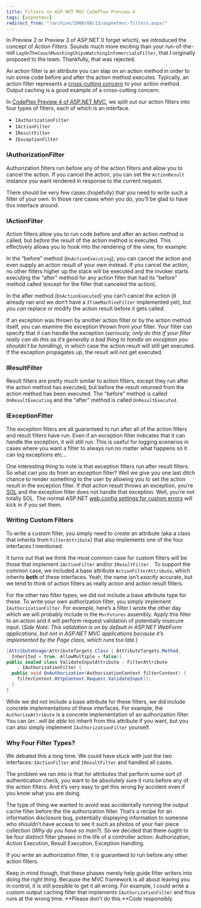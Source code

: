 ```yaml
---
title: Filters in ASP.NET MVC CodePlex Preview 4
tags: [aspnetmvc]
redirect_from: "/archive/2008/08/13/aspnetmvc-filters.aspx/"
---
```


In Preview 2 or Preview 3 of ASP.NET (I forget which), we introduced the
concept of *Action Filters*. Sounds much more exciting than your
run-of-the-mill `LayOnTheCouchMunchingChipsWatchingInfomercialsFilter`,
that I originally proposed to the team. Thankfully, that was rejected.

An action filter is an attribute you can slap on an action method in
order to run some code before and after the action method executes.
Typically, an action filter represents a [cross-cutting
concern](http://en.wikipedia.org/wiki/Cross-cutting_concern "Cross-Cutting Concern on Wikipedia")
to your action method. Output caching is a good example of a
cross-cutting concern.

In [CodePlex Preview 4 of ASP.NET
MVC](In%20CodePlex%20Preview%204%20of%20ASP.NET%20MVC "ASP.NET MVC on CodePlex"),
we split out our action filters into four types of filters, each of
which is an interface.

-   `IAuthorizationFilter`
-   `IActionFilter`
-   `IResultFilter`
-   `IExceptionFilter`

### IAuthorizationFilter

Authorization filters run before any of the action filters and allow you
to cancel the action. If you cancel the action, you can set the
`ActionResult` instance you want rendered in response to the current
request.

There should be very few cases (hopefully) that you need to write such a
filter of your own. In those rare cases when you do, you’ll be glad to
have this interface around.

### IActionFilter

Action filters allow you to run code before and after an action method
is called, but *before* the result of the action method is executed.
This effectively allows you to hook into the rendering of the view, for
example.

In the “before” method (`OnActionExecuting`), you can cancel the action
and even supply an action result of your own instead. If you cancel the
action, no other filters higher up the stack will be executed and the
invoker starts executing the “after” method for any action filter that
had its “before” method called (except for the filter that canceled the
action).

In the after method (`OnActionExecuted`) you can’t cancel the action (it
already ran and we don’t have a `ITimeMachineFilter` implemented yet),
but you *can* replace or modify the action result before it gets called.

If an exception was thrown by another action filter or by the action
method itself, you can examine the exception thrown from your filter.
Your filter can specify that it can handle the exception (*seriously,
only do this if your filter really can do this as it’s generally a bad
thing to handle an exception you shouldn’t be handling*), in which case
the action result will still get executed. If the exception propagates
up, the result will not get executed.

### IResultFilter

Result filters are pretty much similar to action filters, except they
run after the action method has executed, but before the result returned
from the action method has been executed. The “before” method is called
`OnResultExecuting` and the “after” method is called `OnResultExecuted`.

### IExceptionFilter

The exception filters are all guaranteed to run after all of the action
filters and result filters have run. Even if an exception filter
indicates that it can handle the exception, it will still run. This is
useful for logging scenarios in cases where you want a filter to always
run no matter what happens so it can log exceptions etc…

One interesting thing to note is that exception filters run after result
filters. So what can you do from an exception filter? Well we give you
one last ditch chance to render something to the user by allowing you to
set the action result in the exception filter. If *that* action result
throws an exception, you’re
[SOL](http://www.urbandictionary.com/define.php?term=S.O.L. "SOL from Urban Dictionary")
and the exception filter does not handle that exception. Well, you’re
not totally SOL. The normal ASP.NET [web.config settings for custom
errors](http://msdn.microsoft.com/en-us/library/h0hfz6fc.aspx "web.config customErrors")
will kick in if you set them.

### Writing Custom Filters

To write a custom filter, you simply need to create an attribute (aka a
class that inherits from `FilterAttribute`) that also implements one of
the four interfaces I mentioned.

It turns out that we think the most common case for custom filters will
be those that implement `IActionFilter` and/or `IResultFilter. `To
support the common case, we included a base attribute
`ActionFilterAttribute`, which inherits **both** of these interfaces.
Yeah, the name isn’t *exactly* accurate, but we tend to think of action
filters as really action and action result filters.

For the other two filter types, we did not include a base attribute type
for these. To write your own authorization filter, you simply implement
`IAuthorizationFilter`. For example, here’s a filter I wrote the other
day which we will probably include in the `MvcFutures` assembly. Apply
this filter to an action and it will perform request validation of
potentially insecure input. (*Side Note: This validation is on by
default in ASP.NET WebForm applications, but not in ASP.NET MVC
applications because it’s implemented by the Page class, which runs too
late.*)

```csharp
[AttributeUsage(AttributeTargets.Class | AttributeTargets.Method, 
  Inherited = true, AllowMultiple = false)]
public sealed class ValidateInputAttribute : FilterAttribute
    , IAuthorizationFilter {
  public void OnAuthorization(AuthorizationContext filterContext) {
    filterContext.HttpContext.Request.ValidateInput();
  }
}
```

While we did not include a base attribute for these filters, we did
include concrete implementations of these interfaces. For example, the
`AuthorizeAttribute` is a concrete implementation of an authorization
filter. You can (*er…will be able to*) inherit from this attribute if
you want, but you can also simply implement `IAuthorizationFilter`
yourself.

### Why Four Filter Types?

We debated this a long time. We could have stuck with just the two
interfaces: `IActionFilter` and `IResultFilter` and handled all cases.

The problem we ran into is that for attributes that perform some sort of
authentication check, you want to be absolutely sure it runs before any
of the action filters. And it’s very easy to get this wrong by accident
even if you know what you are doing.

The type of thing we wanted to avoid was accidentally running the output
cache filter before the the authorization filter. That’s a recipe for an
information disclosure bug, potentially displaying information to
someone who shouldn’t have access to see it such as photos of your hair
piece collection (*Why do you have so man?*). So we decided that there
ought to be four distinct filter phases in the life of a controller
action: Authorization, Action Execution, Result Execution, Exception
Handling.

If you write an authorization filter, it is guaranteed to run before any
other action filters.

Keep in mind though, that these phases merely help guide filter writers
into doing the right thing. Because the MVC framework is all about
leaving you in control, it is still possible to get it all wrong. For
example, I could write a custom output caching filter that implements
`IAuthorizationFilter` and thus runs at the wrong time. **Please don’t
do this.**Code responsibly.
